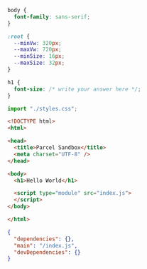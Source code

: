 ```css styles.css active
body {
  font-family: sans-serif;
}

:root {
  --minVw: 320px;
  --maxVw: 720px;
  --minSize: 16px;
  --maxSize: 32px;
}

h1 {
  font-size: /* write your answer here */;
}
```

```js index.js
import "./styles.css";
```

```html index.html
<!DOCTYPE html>
<html>

<head>
  <title>Parcel Sandbox</title>
  <meta charset="UTF-8" />
</head>

<body>
  <h1>Hello World</h1>

  <script type="module" src="index.js">
  </script>
</body>

</html>
```

```json package.json
{
  "dependencies": {},
  "main": "/index.js",
  "devDependencies": {}
}
```


